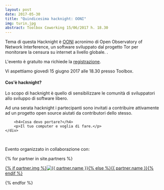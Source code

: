 ```yaml
---
layout: post
date: 2017-05-30
title: "Quindicesima hacknight: OONI"
img: turin.jpg
abstract: Toolbox Coworking 15/06/2017 h. 18.30
---
```


<div class="row">
    <div class="col-lg-12">
        <p>Tema di questa Hacknight è <a href="https://ooni.torproject.org">OONI</a> acronimo di Open Observatory of Network Interference, un software sviluppato dal progetto Tor per monitorare la censura su internet a livello globale. .</p>
        <p>L'evento è gratuito ma richiede la <a target="_blank" href="https://www.eventbrite.com/e/biglietti-torino-hacknight-ooni-34982143533">registrazione</a>.</p>
        <p>Vi aspettiamo giovedì 15 giugno 2017 alle 18.30 presso Toolbox.</p>
    </div>
</div>

<div class="row">
    <div class="col-lg-12">
        <h4>Cos'è hacknight?</h4>
        <p>Lo scopo di hacknight è quello di sensibilizzare le comunità di sviluppatori allo sviluppo di software libero.</p>
        <p>Ad una serata hacknight i partecipanti sono invitati a contribuire attivamente ad un progetto open source aiutati da contributori dello stesso.</p>

        <h4>Cosa devo portare?</h4>
        <p>Il tuo computer e voglia di fare.</p>
    </div>
</div>

<div class="row">
    <div class="col-lg-12">
        <p><br></p>
        <p>Evento organizzato in collaborazione con:</p>
        {% for partner in site.partners %}
            <p><a href="{{ partner.url }}" target="_blank">{% if partner.img %}<img src="{{ partner.img }}" alt="{{ partner.name }}">{% else %}{{ partner.name }}{% endif %}</a></p>
        {% endfor %}
    </div>
</div>
